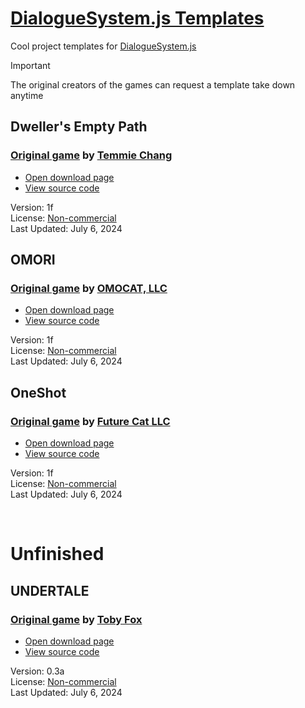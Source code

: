 # [DialogueSystem.js Templates](https://calmbubbles.github.io/works/js-plugins/DialogueSystem/templates)

Cool project templates for [DialogueSystem.js](https://calmbubbles.github.io/works/js-plugins/DialogueSystem)


> [!IMPORTANT]
> The original creators of the games can request a template take down anytime



## Dweller's Empty Path
### [Original game](https://tuyoki.itch.io/dwellers-empty-path) by [Temmie Chang](https://tuyoki.itch.io)

- [Open download page](https://calmbubbles.github.io/works/js-plugins/DialogueSystem/templates/dep)
- [View source code](https://github.com/calmbubbles/dialogue-templates/tree/main/dep)

Version: 1f<br>
License: [Non-commercial](https://github.com/calmbubbles/dialogue-templates/blob/main/dep/LICENSE.md)<br>
Last Updated: July 6, 2024


## OMORI
### [Original game](https://omori-game.com) by [OMOCAT, LLC](https://www.omocat-shop.com/pages/about)

- [Open download page](https://calmbubbles.github.io/works/js-plugins/DialogueSystem/templates/omori)
- [View source code](https://github.com/calmbubbles/dialogue-templates/tree/main/omori)

Version: 1f<br>
License: [Non-commercial](https://github.com/calmbubbles/dialogue-templates/blob/main/omori/LICENSE.md)<br>
Last Updated: July 6, 2024


## OneShot
### [Original game](https://www.oneshot-game.com) by [Future Cat LLC](https://store.steampowered.com/search/?developer=Future%20Cat%20LLC)

- [Open download page](https://calmbubbles.github.io/works/js-plugins/DialogueSystem/templates/oneshot)
- [View source code](https://github.com/calmbubbles/dialogue-templates/tree/main/oneshot)

Version: 1f<br>
License: [Non-commercial](https://github.com/calmbubbles/dialogue-templates/blob/main/oneshot/LICENSE.md)<br>
Last Updated: July 6, 2024



<br>

# Unfinished



## UNDERTALE
### [Original game](https://undertale.com) by [Toby Fox](https://toby.fangamer.com)

- [Open download page](https://calmbubbles.github.io/works/js-plugins/DialogueSystem/templates/undertale)
- [View source code](https://github.com/calmbubbles/dialogue-templates/tree/main/undertale)<br>

Version: 0.3a<br>
License: [Non-commercial](https://github.com/calmbubbles/dialogue-templates/blob/main/undertale/LICENSE.md)<br>
Last Updated: July 6, 2024